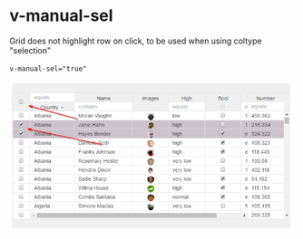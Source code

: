 # v-manual-sel

Grid does not highlight row on click, to be used when using coltype "selection"

`v-manual-sel="true"`

![](../.gitbook/assets/manual-sel.png)

